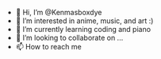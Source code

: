 - 👋 Hi, I’m @Kenmasboxdye
- 👀 I’m interested in anime, music, and art :)
- 🌱 I’m currently learning coding and piano
- 💞️ I’m looking to collaborate on ...
- 📫 How to reach me

<!---
Kenmasboxdye/Kenmasboxdye is a ✨ special ✨ repository because its `README.md` (this file) appears on your GitHub profile.
You can click the Preview link to take a look at your changes.
--->

